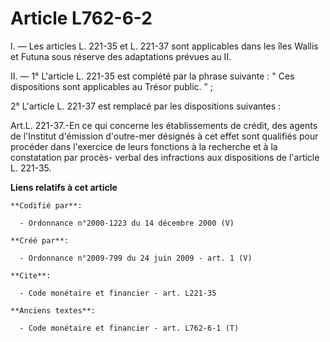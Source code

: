 # Article L762-6-2

I. ― Les articles L. 221-35 et L. 221-37 sont applicables dans les îles Wallis et Futuna sous réserve des adaptations prévues
au II. 

II. ― 1° L'article L. 221-35 est complété par la phrase suivante : " Ces dispositions sont applicables au Trésor public. ” ; 

2° L'article L. 221-37 est remplacé par les dispositions suivantes : 

Art.L. 221-37.-En ce qui concerne les établissements de crédit, des agents de l'Institut d'émission d'outre-mer désignés à
cet effet sont qualifiés pour procéder dans l'exercice de leurs fonctions à la recherche et à la constatation par procès-
verbal des infractions aux dispositions de l'article L. 221-35.

**Liens relatifs à cet article**

	**Codifié par**:

	  - Ordonnance n°2000-1223 du 14 décembre 2000 (V)

	**Créé par**:

	  - Ordonnance n°2009-799 du 24 juin 2009 - art. 1 (V)

	**Cite**:

	  - Code monétaire et financier - art. L221-35

	**Anciens textes**:

	  - Code monétaire et financier - art. L762-6-1 (T)
